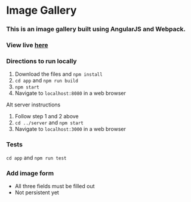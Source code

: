 # Image Gallery

### This is an image gallery built using AngularJS and Webpack.

### View live [here](https://deeheber.github.io/image-gallery/)

### Directions to run locally
1. Download the files and `npm install`
2. `cd app` and `npm run build`
3. `npm start`
4. Navigate to `localhost:8080` in a web browser

Alt server instructions
1. Follow step 1 and 2 above
2. `cd ../server` and `npm start`
3. Navigate to `localhost:3000` in a web browser

### Tests
`cd app` and `npm run test`

### Add image form
- All three fields must be filled out
- Not persistent yet
